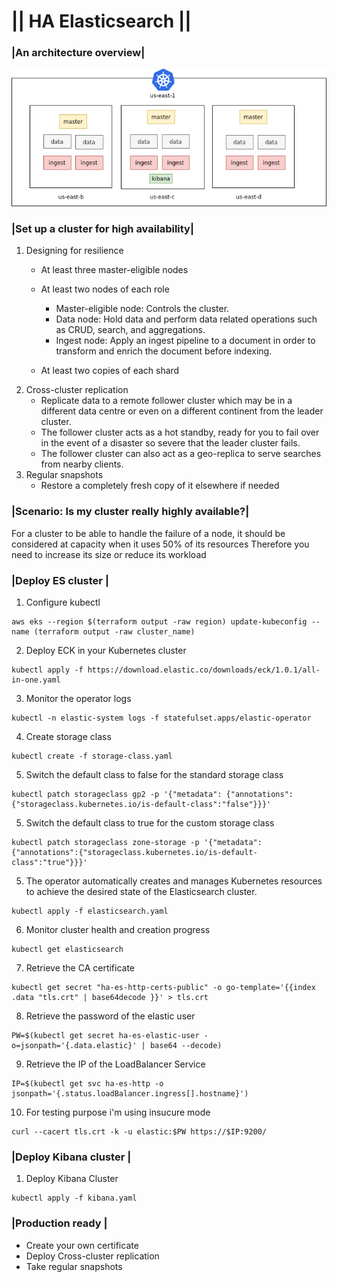 # || HA Elasticsearch ||

### |An architecture overview|

![alt text](https://github.com/YousraBorchani/HA-ELASTICSEARCH/blob/main/ha-es-architecture.png?raw=true)


### |Set up a cluster for high availability|
1. Designing for resilience
    - At least three master-eligible nodes
    - At least two nodes of each role 
        - Master-eligible node: 
            Controls the cluster. 
        - Data node:
            Hold data and perform data related operations such as CRUD, search, and aggregations. 
        - Ingest node: 
           Apply an ingest pipeline to a document in order to transform and enrich the document before indexing. 

    - At least two copies of each shard 
2. Cross-cluster replication    
    - Replicate data to a remote follower cluster which may be in a different data 
    centre or even on a different continent from the leader cluster. 
    - The follower cluster acts as a hot standby, ready for you to fail over in the 
    event of a disaster so severe that the leader cluster fails. 
    - The follower cluster can also act as a geo-replica to serve searches from nearby clients.  
3. Regular snapshots 
    - Restore a completely fresh copy of it elsewhere if needed

### |Scenario: Is my cluster really highly available?|
For a cluster to be able to handle the failure of a node, 
it should be considered at capacity when it uses 50% of its resources 
Therefore you need to increase its size or reduce its workload

### |Deploy ES cluster | 

1. Configure kubectl

```
aws eks --region $(terraform output -raw region) update-kubeconfig --name (terraform output -raw cluster_name)
```

2. Deploy ECK in your Kubernetes cluster
```
kubectl apply -f https://download.elastic.co/downloads/eck/1.0.1/all-in-one.yaml
```

3. Monitor the operator logs
```
kubectl -n elastic-system logs -f statefulset.apps/elastic-operator
```

4. Create storage class
```
kubectl create -f storage-class.yaml
```

5. Switch the default class to false for the standard storage class
```
kubectl patch storageclass gp2 -p '{"metadata": {"annotations":{"storageclass.kubernetes.io/is-default-class":"false"}}}'
```

5. Switch the default class to true for the custom storage class
```
kubectl patch storageclass zone-storage -p '{"metadata": {"annotations":{"storageclass.kubernetes.io/is-default-class":"true"}}}'
```

5. The operator automatically creates and manages Kubernetes resources to achieve the desired state of the Elasticsearch cluster. 
```
kubectl apply -f elasticsearch.yaml
```

6. Monitor cluster health and creation progress
```
kubectl get elasticsearch
```

7. Retrieve the CA certificate
```
kubectl get secret "ha-es-http-certs-public" -o go-template='{{index .data "tls.crt" | base64decode }}' > tls.crt
```
8. Retrieve the password of the elastic user
```
PW=$(kubectl get secret ha-es-elastic-user -o=jsonpath='{.data.elastic}' | base64 --decode)
```

9. Retrieve the IP of the LoadBalancer Service
```
IP=$(kubectl get svc ha-es-http -o jsonpath='{.status.loadBalancer.ingress[].hostname}')
```
10. For testing purpose i'm using insucure mode 
```
curl --cacert tls.crt -k -u elastic:$PW https://$IP:9200/
```

### |Deploy Kibana cluster | 

1. Deploy Kibana Cluster
```
kubectl apply -f kibana.yaml
```

### |Production ready |

- Create your own certificate
- Deploy Cross-cluster replication
- Take regular snapshots
